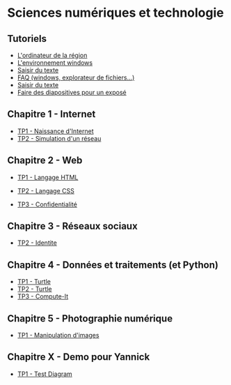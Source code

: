 # Sciences numériques et technologie

## Tutoriels

- [L'ordinateur de la r&eacute;gion](tutoriels/ordinateur.md)
- [L'environnement windows](tutoriels/windows.md)
- [Saisir du texte](tutoriels/saisie-de-texte.md)
- [FAQ (windows, explorateur de fichiers...)](tutoriels/faq.md)
- [Saisir du texte](tutoriels/saisie-de-texte.md)
- [Faire des diapositives pour un expos&eacute;](tutoriels/diapos.md)

<!---
- [L'Environnement Numérique de Travail (ENT)](tutoriels/ent.md)
- [Le langage Python](tutoriels/python.md)
-->

## Chapitre 1 - Internet

- [TP1 - Naissance d'Internet](01-internet/tp1-naissance-internet.md)
- [TP2 - Simulation d'un réseau](01-internet/tp2-simulation-reseau.md)

## Chapitre 2 - Web

- [TP1 - Langage HTML](02-web/tp1-langage-html.md)
- [TP2 - Langage CSS](02-web/tp2-langage-css.md)

- [TP3 - Confidentialit&eacute;](02-web/tp3-confidentialite.md)
<!---
- [Projet minisite](02-web/prj-minisite.md)
-->

## Chapitre 3 - R&eacute;seaux sociaux
- [TP2 - Identite](03-reseaux-sociaux/tp2_identite_numerique_et_cyberviolence.md)

## Chapitre 4 - Donn&eacute;es et traitements (et Python)
- [TP1 - Turtle](04-processing/tp1_python_turtle.md)
- [TP2 - Turtle](04-processing/tp2_python_turtle2.md)
- [TP3 - Compute-It](04-processing/tp3_python_compute_it.md)

## Chapitre 5 - Photographie numérique
- [TP1 - Manipulation d'images](05-photographie-numerique/tp1-manipulation-image_capytale.md)



## Chapitre X - Demo pour Yannick
- [TP1 - Test Diagram](0X-test/tp1-test-diagram.md)
